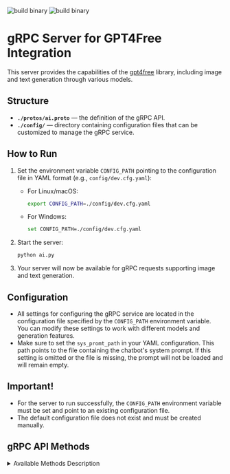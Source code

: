 ![build binary](https://github.com/LZTD1/gpt4free-grpc-gateway/actions/workflows/nuitka.yaml/badge.svg)
![build binary](https://github.com/LZTD1/gpt4free-grpc-gateway/actions/workflows/pyinstaller.yaml/badge.svg)
# gRPC Server for GPT4Free Integration

This server provides the capabilities of the [gpt4free](https://github.com/xtekky/gpt4free) library, including image and text generation through various models.

## Structure

- **`./protos/ai.proto`** — the definition of the gRPC API.
- **`./config/`** — directory containing configuration files that can be customized to manage the gRPC service.

## How to Run

1. Set the environment variable `CONFIG_PATH` pointing to the configuration file in YAML format (e.g., `config/dev.cfg.yaml`):
    - For Linux/macOS:
      ```bash
      export CONFIG_PATH=./config/dev.cfg.yaml
      ```
    - For Windows:
      ```bash
      set CONFIG_PATH=./config/dev.cfg.yaml
      ```

2. Start the server:
    ```bash
    python ai.py
    ```

3. Your server will now be available for gRPC requests supporting image and text generation.

## Configuration

- All settings for configuring the gRPC service are located in the configuration file specified by the `CONFIG_PATH` environment variable. You can modify these settings to work with different models and generation features.
- Make sure to set the `sys_promt_path` in your YAML configuration. This path points to the file containing the chatbot's system prompt. If this setting is omitted or the file is missing, the prompt will not be loaded and will remain empty.

## Important!

- For the server to run successfully, the `CONFIG_PATH` environment variable must be set and point to an existing configuration file.
- The default configuration file does not exist and must be created manually.

## gRPC API Methods

<details>
  <summary>Available Methods Description</summary>

### 1. `GetSuggest`
Generates text suggestions based on the given input.

- **Input:** User ID and a text prompt.  
- **Output:** A response indicating whether the request was successful and the generated suggestion.  

---

### 2. `ClearHistory`
Clears the interaction history for a specific user.

- **Input:** User ID.  
- **Output:** A confirmation of whether the history was successfully cleared.  

---

### 3. `GetInformation`
Retrieves details about the current models in use.

- **Input:** No parameters required.  
- **Output:** Information about the active chat and image generation models.  

---

### 4. `ChangeModel`
Switches the model used for text or image generation.

- **Input:** The model type (text or image) and the desired model name.  
- **Output:** A success status and a message indicating whether the switch was successful.  

---

### 5. `GenerateImage`
Creates an image based on the given text prompt.

- **Input:** User ID and a text prompt describing the desired image.  
- **Output:** A URL linking to the generated image.  

</details>
